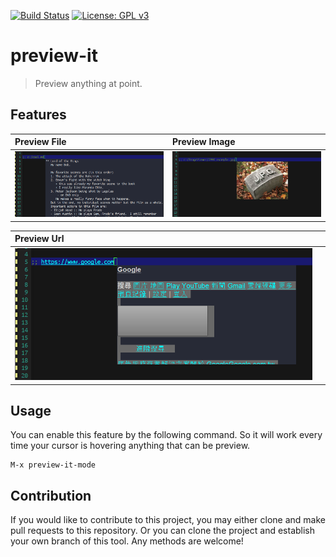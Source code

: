 [![Build Status](https://travis-ci.com/jcs-elpa/preview-it.svg?branch=master)](https://travis-ci.com/jcs-elpa/preview-it)
[![License: GPL v3](https://img.shields.io/badge/License-GPL%20v3-blue.svg)](https://www.gnu.org/licenses/gpl-3.0)

# preview-it
> Preview anything at point.

## Features

| Preview File | Preview Image |
|:---|:---|
| <img src="./etc/file.png"/> | <img src="./etc/image.png"/> |

| Preview Url | |
|:---|:---|
| <img src="./etc/url.png"/> | |

## Usage

You can enable this feature by the following command. So it will work every time
your cursor is hovering anything that can be preview.

```
M-x preview-it-mode
```

## Contribution

If you would like to contribute to this project, you may either
clone and make pull requests to this repository. Or you can
clone the project and establish your own branch of this tool.
Any methods are welcome!
